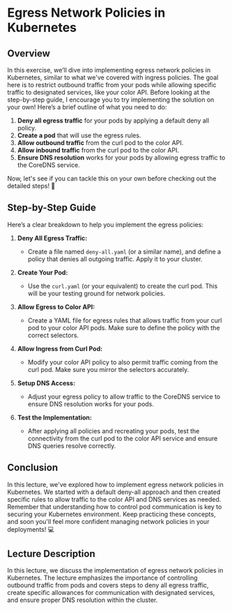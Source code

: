 # Egress Network Policies in Kubernetes

## Overview

In this exercise, we’ll dive into implementing egress network policies in Kubernetes, similar to what we've covered with ingress policies. The goal here is to restrict outbound traffic from your pods while allowing specific traffic to designated services, like your color API. Before looking at the step-by-step guide, I encourage you to try implementing the solution on your own! Here’s a brief outline of what you need to do:

1. **Deny all egress traffic** for your pods by applying a default deny all policy.
2. **Create a pod** that will use the egress rules.
3. **Allow outbound traffic** from the curl pod to the color API.
4. **Allow inbound traffic** from the curl pod to the color API.
5. **Ensure DNS resolution** works for your pods by allowing egress traffic to the CoreDNS service.

Now, let's see if you can tackle this on your own before checking out the detailed steps! 🚀

## Step-by-Step Guide

Here’s a clear breakdown to help you implement the egress policies:

1. **Deny All Egress Traffic:** 
   - Create a file named `deny-all.yaml` (or a similar name), and define a policy that denies all outgoing traffic. Apply it to your cluster.

2. **Create Your Pod:**
   - Use the `curl.yaml` (or your equivalent) to create the curl pod. This will be your testing ground for network policies.

3. **Allow Egress to Color API:**
   - Create a YAML file for egress rules that allows traffic from your curl pod to your color API pods. Make sure to define the policy with the correct selectors.

4. **Allow Ingress from Curl Pod:**
   - Modify your color API policy to also permit traffic coming from the curl pod. Make sure you mirror the selectors accurately.

5. **Setup DNS Access:**
   - Adjust your egress policy to allow traffic to the CoreDNS service to ensure DNS resolution works for your pods.

6. **Test the Implementation:**
   - After applying all policies and recreating your pods, test the connectivity from the curl pod to the color API service and ensure DNS queries resolve correctly.

## Conclusion

In this lecture, we've explored how to implement egress network policies in Kubernetes. We started with a default deny-all approach and then created specific rules to allow traffic to the color API and DNS services as needed. Remember that understanding how to control pod communication is key to securing your Kubernetes environment. Keep practicing these concepts, and soon you'll feel more confident managing network policies in your deployments! 💻

## Lecture Description

In this lecture, we discuss the implementation of egress network policies in Kubernetes. The lecture emphasizes the importance of controlling outbound traffic from pods and covers steps to deny all egress traffic, create specific allowances for communication with designated services, and ensure proper DNS resolution within the cluster.